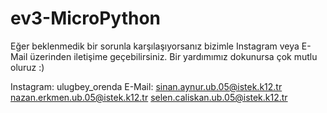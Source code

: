 # ev3-MicroPython
Eğer beklenmedik bir sorunla karşılaşıyorsanız bizimle Instagram veya E-Mail üzerinden iletişime geçebilirsiniz. Bir yardımımız dokunursa çok mutlu oluruz :)

Instagram: ulugbey_orenda
E-Mail: sinan.aynur.ub.05@istek.k12.tr
        nazan.erkmen.ub.05@istek.k12.tr
        selen.caliskan.ub.05@istek.k12.tr
